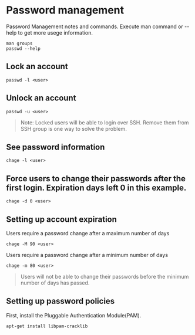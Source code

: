 # Password management

Password Management notes and commands. Execute man command or --help to get more usege information.

    man groups
    passwd --help

 ## Lock an account

    passwd -l <user>

## Unlock an account

    passwd -u <user>

> Note: Locked users will be able to login over SSH. Remove them from SSH group is one way to solve the problem.

## See password information

    chage -l <user>

## Force users to change their passwords after the first login. Expiration days left 0 in this example.

    chage -d 0 <user>

## Setting up account expiration

Users require a password change after a maximum number of days

    chage -M 90 <user>

Users require a password change after a minimum number of days

    chage -m 80 <user>


> Users will not be able to change their passwords before the minimum number of days has passed.

## Setting up password policies

First, install the Pluggable Authentication Module(PAM).

    apt-get install libpam-cracklib

